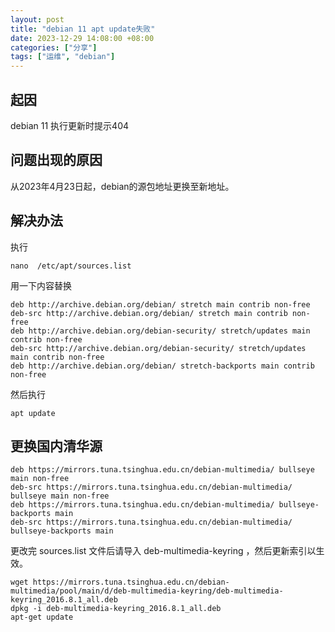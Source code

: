 ```yaml
---
layout: post
title: "debian 11 apt update失败"
date: 2023-12-29 14:08:00 +08:00
categories: ["分享"]
tags: ["运维", "debian"]
---
```


## 起因
debian 11  执行更新时提示404
## 问题出现的原因
从2023年4月23日起，debian的源包地址更换至新地址。
## 解决办法
执行
```
nano  /etc/apt/sources.list
```
用一下内容替换
```
deb http://archive.debian.org/debian/ stretch main contrib non-free
deb-src http://archive.debian.org/debian/ stretch main contrib non-free
deb http://archive.debian.org/debian-security/ stretch/updates main contrib non-free
deb-src http://archive.debian.org/debian-security/ stretch/updates main contrib non-free
deb http://archive.debian.org/debian/ stretch-backports main contrib non-free
```
然后执行
```
apt update
```
## 更换国内清华源
```
deb https://mirrors.tuna.tsinghua.edu.cn/debian-multimedia/ bullseye main non-free
deb-src https://mirrors.tuna.tsinghua.edu.cn/debian-multimedia/ bullseye main non-free
deb https://mirrors.tuna.tsinghua.edu.cn/debian-multimedia/ bullseye-backports main
deb-src https://mirrors.tuna.tsinghua.edu.cn/debian-multimedia/ bullseye-backports main
```
更改完 sources.list 文件后请导入 deb-multimedia-keyring ，然后更新索引以生效。
```
wget https://mirrors.tuna.tsinghua.edu.cn/debian-multimedia/pool/main/d/deb-multimedia-keyring/deb-multimedia-keyring_2016.8.1_all.deb
dpkg -i deb-multimedia-keyring_2016.8.1_all.deb
apt-get update
```